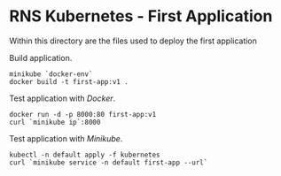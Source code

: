 # RNS Kubernetes - First Application

Within this directory are the files used to deploy the first application

Build application.

```console
minikube `docker-env`
docker build -t first-app:v1 .
```

Test application with _Docker_.

```console
docker run -d -p 8000:80 first-app:v1
curl `minikube ip`:8000
```

Test application with _Minikube_.

```console
kubectl -n default apply -f kubernetes
curl `minikube service -n default first-app --url`
```